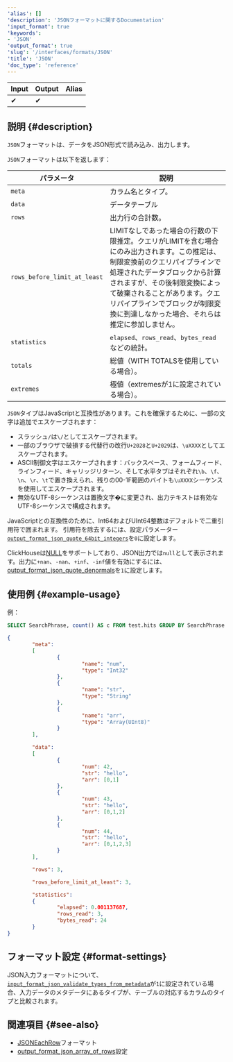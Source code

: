 ```yaml
---
'alias': []
'description': 'JSONフォーマットに関するDocumentation'
'input_format': true
'keywords':
- 'JSON'
'output_format': true
'slug': '/interfaces/formats/JSON'
'title': 'JSON'
'doc_type': 'reference'
---
```



| Input | Output | Alias |
|-------|--------|-------|
| ✔     | ✔      |       |

## 説明 {#description}

`JSON`フォーマットは、データをJSON形式で読み込み、出力します。

`JSON`フォーマットは以下を返します：

| パラメータ                    | 説明                                                                                                                                                                                                                                      |
|------------------------------|------------------------------------------------------------------------------------------------------------------------------------------------------------------------------------------------------------------------------------------|
| `meta`                       | カラム名とタイプ。                                                                                                                                                                                                                        |
| `data`                       | データテーブル                                                                                                                                                                                                                            |
| `rows`                       | 出力行の合計数。                                                                                                                                                                                                                          |
| `rows_before_limit_at_least` | LIMITなしであった場合の行数の下限推定。クエリがLIMITを含む場合にのみ出力されます。この推定は、制限変換前のクエリパイプラインで処理されたデータブロックから計算されますが、その後制限変換によって破棄されることがあります。クエリパイプラインでブロックが制限変換に到達しなかった場合、それらは推定に参加しません。|
| `statistics`                 | `elapsed`、`rows_read`、`bytes_read`などの統計。                                                                                                                                                                                        |
| `totals`                     | 総値（WITH TOTALSを使用している場合）。                                                                                                                                                                                                    |
| `extremes`                   | 極値（extremesが1に設定されている場合）。                                                                                                                                                                                                |

`JSON`タイプはJavaScriptと互換性があります。これを確保するために、一部の文字は追加でエスケープされます：
- スラッシュ`/`は`\/`としてエスケープされます。
- 一部のブラウザで破損する代替行の改行`U+2028`と`U+2029`は、`\uXXXX`としてエスケープされます。
- ASCII制御文字はエスケープされます：バックスペース、フォームフィード、ラインフィード、キャリッジリターン、そして水平タブはそれぞれ`\b`、`\f`、`\n`、`\r`、`\t`で置き換えられ、残りの00-1F範囲のバイトも`\uXXXX`シーケンスを使用してエスケープされます。
- 無効なUTF-8シーケンスは置換文字�に変更され、出力テキストは有効なUTF-8シーケンスで構成されます。

JavaScriptとの互換性のために、Int64およびUInt64整数はデフォルトで二重引用符で囲まれます。
引用符を除去するには、設定パラメーター[`output_format_json_quote_64bit_integers`](/operations/settings/settings-formats.md/#output_format_json_quote_64bit_integers)を`0`に設定します。

ClickHouseは[NULL](/sql-reference/syntax.md)をサポートしており、JSON出力では`null`として表示されます。出力に`+nan`、`-nan`、`+inf`、`-inf`値を有効にするには、[output_format_json_quote_denormals](/operations/settings/settings-formats.md/#output_format_json_quote_denormals)を`1`に設定します。

## 使用例 {#example-usage}

例：

```sql
SELECT SearchPhrase, count() AS c FROM test.hits GROUP BY SearchPhrase WITH TOTALS ORDER BY c DESC LIMIT 5 FORMAT JSON
```

```json
{
        "meta":
        [
                {
                        "name": "num",
                        "type": "Int32"
                },
                {
                        "name": "str",
                        "type": "String"
                },
                {
                        "name": "arr",
                        "type": "Array(UInt8)"
                }
        ],

        "data":
        [
                {
                        "num": 42,
                        "str": "hello",
                        "arr": [0,1]
                },
                {
                        "num": 43,
                        "str": "hello",
                        "arr": [0,1,2]
                },
                {
                        "num": 44,
                        "str": "hello",
                        "arr": [0,1,2,3]
                }
        ],

        "rows": 3,

        "rows_before_limit_at_least": 3,

        "statistics":
        {
                "elapsed": 0.001137687,
                "rows_read": 3,
                "bytes_read": 24
        }
}
```

## フォーマット設定 {#format-settings}

JSON入力フォーマットについて、[`input_format_json_validate_types_from_metadata`](/operations/settings/settings-formats.md/#input_format_json_validate_types_from_metadata)が`1`に設定されている場合、入力データのメタデータにあるタイプが、テーブルの対応するカラムのタイプと比較されます。

## 関連項目 {#see-also}

- [JSONEachRow](/interfaces/formats/JSONEachRow)フォーマット
- [output_format_json_array_of_rows](/operations/settings/settings-formats.md/#output_format_json_array_of_rows)設定
